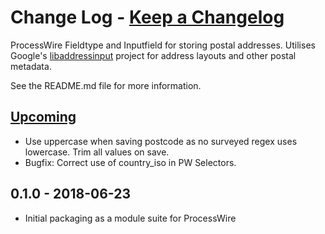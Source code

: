 # **Change Log** - [Keep a Changelog]

ProcessWire Fieldtype and Inputfield for storing postal addresses. Utilises Google's [libaddressinput] project for
address layouts and other postal metadata.

See the README.md file for more information.


## [Upcoming]

- Use uppercase when saving postcode as no surveyed regex uses lowercase. Trim all values on save.
- Bugfix: Correct use of country_iso in PW Selectors.

## 0.1.0 - 2018-06-23

- Initial packaging as a module suite for ProcessWire

[Keep a Changelog]: http://keepachangelog.com/en/1.0.0/
[libaddressinput]: https://github.com/googlei18n/libaddressinput
[Upcoming]: https://api.bitbucket.org/2.0/repositories/netcarver/FieldtypeStreetAddress/compare/0.0.1...HEAD
